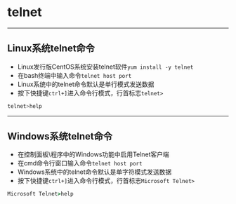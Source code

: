 # telnet




---
## Linux系统telnet命令

- Linux发行版CentOS系统安装telnet软件`yum install -y telnet`
- 在bash终端中输入命令`telnet host port`
- Linux系统中的telnet命令默认是单行模式发送数据
- 按下快捷键`ctrl+]`进入命令行模式，行首标志`telnet>`

```sh
telnet>help
```



---
## Windows系统telnet命令

- 在控制面板\程序中的Windows功能中启用Telnet客户端
- 在cmd命令行窗口输入命令`telnet host port`
- Windows系统中的telnet命令默认是单字符模式发送数据
- 按下快捷键`ctrl+]`进入命令行模式，行首标志`Microsoft Telnet>`

```bat
Microsoft Telnet>help

```




